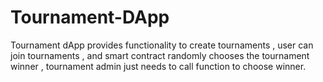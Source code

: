 # Tournament-DApp
Tournament dApp provides functionality to create tournaments , user can join tournaments , and smart contract randomly chooses the tournament winner , tournament admin just needs to call function to choose winner.

